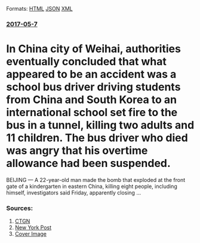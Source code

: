 
Formats: [HTML](/news/2017/05/7/in-china-city-of-weihai-authorities-eventually-concluded-that-what-appeared-to-be-an-accident-was-a-school-bus-driver-driving-students-fro.html)  [JSON](/news/2017/05/7/in-china-city-of-weihai-authorities-eventually-concluded-that-what-appeared-to-be-an-accident-was-a-school-bus-driver-driving-students-fro.json)  [XML](/news/2017/05/7/in-china-city-of-weihai-authorities-eventually-concluded-that-what-appeared-to-be-an-accident-was-a-school-bus-driver-driving-students-fro.xml)  

### [2017-05-7](/news/2017/05/7/index.md)

#  In China city of Weihai, authorities eventually concluded that what appeared to be an accident was a school bus driver driving students from China and South Korea to an international school set fire to the bus in a tunnel, killing two adults and 11 children. The bus driver who died was angry that his overtime allowance had been suspended. 

BEIJING — A 22-year-old man made the bomb that exploded at the front gate of a kindergarten in eastern China, killing eight people, including himself, investigators said Friday, apparently closing …


### Sources:

1. [CTGN](https://news.cgtn.com/news/3d516a4d7945444e/share_p.html)
2. [New York Post](https://nypost.com/2017/06/16/suspect-reportedly-used-homemade-bomb-in-deadly-blast-near-kindergarten/)
2. [Cover Image](https://thenypost.files.wordpress.com/2017/06/china_kindergarten_explosion_145380588.jpg?quality=90&amp;strip=all&amp;w=1200)
